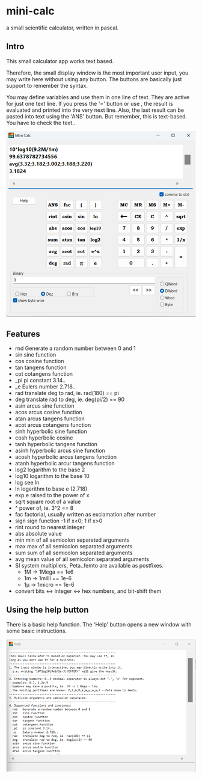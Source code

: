 # mini-calc
a small scientific calculator, written in pascal.

## Intro
This small calculator app works text based.

Therefore, the small display window is the most important user input, you may write here without using any button.
The buttons are basically just support to remember the syntax.

You may define variables and use them in one line of text. They are active for just one text line. If you press the '=' button or use <ENTER>, the result is evaluated and printed into the very next line. Also, the last result can be pasted into text using the 'ANS' button. But remember, this is text-based. You have to check the text..

![Image mini-calc](image1.png)

## Features
*  rnd   Generate a random number between 0 and 1
*  sin   sine function
*  cos   cosine function
*  tan   tangens function
*  cot   cotangens function
*  _pi   pi constant 3.14..
*  _e    Eulers number 2.718..
*  rad   translate deg to rad, ie. rad(180) == pi
*  deg   translate rad to deg, ie. deg(pi/2) == 90
*  asin  arcus sine function
*  acos  arcus cosine function
*  atan  arcus tangens function
*  acot  arcus cotangens function
*  sinh  hyperbolic sine function
*  cosh  hyperbolic cosine
*  tanh  hyperbolic tangens function
*  asinh hyperbolic arcus sine function
*  acosh hyperbolic arcus tangens function
*  atanh hyperbolic arcur tangens function
*  log2  logarithm to the base 2
*  log10 logarithm to the base 10
*  log   see ln
*  ln    logarithm to base e (2.718)
*  exp   e raised to the power of x
*  sqrt  square root of a value
*  ^     power of, ie. 3^2 == 8
*  fac   factorial, usually written as exclamation after number
*  sign  sign function -1 if x<0; 1 if x>0
*  rint  round to nearest integer
*  abs   absolute value
*  min   min of all semicolon separated arguments
*  max   max of all semicolon separated arguments
*  sum   sum of all semicolon separated arguments
*  avg   mean value of all semicolon separated arguments
*  SI system multipliers, Peta..femto are available as postfixes.
   *  1M -> 1Mega == 1e6
   *  1m -> 1milli == 1e-6
   *  1µ -> 1micro == 1e-6
*  convert bits <-> integer <-> hex numbers, and bit-shift them  

## Using the help button
There is a basic help function. The 'Help' button opens a new window with some basic instructions.

![Image help](image2.png)

